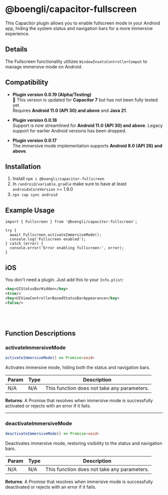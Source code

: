 # @boengli/capacitor-fullscreen

This Capacitor plugin allows you to enable fullscreen mode in your Android app, hiding the system status and navigation bars for a more immersive experience.


## Details

The Fullscreen functionality utilizes `WindowInsetsControllerCompat` to manage immersive mode on Android.

## Compatibility

- **Plugin version 0.0.19 (Alpha/Testing)**  
  🚧 This version is updated for **Capacitor 7** but has not been fully tested yet.  
  Requires **Android 11.0 (API 30) and above** and **Java 21**.

- **Plugin version 0.0.18**  
  Support is now streamlined for **Android 11.0 (API 30) and above**. Legacy support for earlier Android versions has been dropped.

- **Plugin version 0.0.17**  
  The immersive mode implementation supports **Android 8.0 (API 26) and above**.


## Installation

1. Install `npm i @boengli/capacitor-fullscreen`
2. In `/android/variable.gradle` make sure to have at least `androidxCoreVersion` >=  1.9.0
3. `npx cap sync android`


## Example Usage

```
import { Fullscreen } from '@boengli/capacitor-fullscreen';

try {
  await Fullscreen.activateImmersiveMode();
  console.log('Fullscreen enabled');
} catch (error) {
  console.error('Error enabling fullscreen:', error);
}

```


## iOS

You don't need a plugin. Just add this to your `Info.plist`:

```xml
<key>UIStatusBarHidden</key>
<true/>
<key>UIViewControllerBasedStatusBarAppearance</key>
<false/>
```

<br><br>


## Function Descriptions

### activateImmersiveMode

```typescript
activateImmersiveMode() => Promise<void>
```

Activates immersive mode, hiding both the status and navigation bars.

| Param | Type   | Description |
|-------|--------|-------------|
| N/A   | N/A    | This function does not take any parameters. |

**Returns**: A Promise that resolves when immersive mode is successfully activated or rejects with an error if it fails.

---

### deactivateImmersiveMode

```typescript
deactivateImmersiveMode() => Promise<void>
```

Deactivates immersive mode, restoring visibility to the status and navigation bars.

| Param | Type   | Description |
|-------|--------|-------------|
| N/A   | N/A    | This function does not take any parameters. |

**Returns**: A Promise that resolves when immersive mode is successfully deactivated or rejects with an error if it fails.

